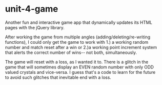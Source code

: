 # unit-4-game
Another fun and interactive game app that dynamically updates its HTML pages with the jQuery library.

After working the game from multiple angles (adding/deleting/re-writing functions), I could only get the game to work with 
1.) a working random number and match reset after a win or 2.)a working point increment system that alerts the correct number of wins-- not both, simultaneously.

The game will reset with a loss, as I wanted it to.
There is a glitch in the game that will sometimes display an EVEN random number with only ODD valued crystals and vice-versa.
I guess that's a code to learn for the future to avoid such glitches that inevitable end with a loss.
